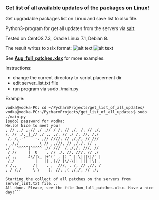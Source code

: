 ### Get list of all available updates of the packages on Linux!

Get upgradable packages list on Linux and save list to xlsx file.

Python3-program for get all updates from the servers via [salt](https://github.com/saltstack/salt)

Tested on CentOS 7.3, Oracle Linux 7.1, Debian 8.

The result writes to xslx format:
![alt text](https://github.com/4815162342lost/get_all_updates_list_via_salt/blob/master/screenshots/Screenshot%20from%202017-07-10%2000-00-44.png)
![alt text](https://github.com/4815162342lost/get_all_updates_list_via_salt/blob/master/screenshots/Screenshot%20from%202017-07-10%2000-01-02.png)

See [**Aug_full_patches.xlsx**](https://github.com/4815162342lost/get_all_updates_list_via_salt/blob/master/screenshots/Aug_full_patches.xlsx)  for more examples.


Instructions:
- change the current directory to script placement dir
- edit server_list.txt file
- run program via sudo ./main.py

Example:
```
vodka@vodka-PC: cd ~/PycharmProjects/get_list_of_all_updates/
vodka@vodka-PC:~/PycharmProjects/get_list_of_all_updates$ sudo ./main.py 
[sudo] password for vodka: 
Hello! Nice to meet you!
, // ,,/ ,.// ,/ ,// / /, // ,/, /, // ,/,
/, // ,/,_|_// ,/ ,, ,/, // ,/ /, //, /,/
 /, /,.-'   '-. ,// ////, // ,/,/, // ///
, ,/,/         \ // ,,///, // ,/,/, // ,
,/ , ^^^^^|^^^^^ ,// ///  /,,/,/, ///, //
 / //     |  O    , // ,/, //, ///, // ,/
,/ ,,     J\/|\_ |+'(` , |) ^ ||\|||\|/` |
 /,/         |   || ,)// |\/-\|| ||| |\] .
/ /,,       /|    . ,  ///, . /, // ,//, /
, / /,/     \ \    ). //, ,( ,/,/, // ,/,

Starting the collect of all patches on the servers from server_list.txt file...
All done. Please, see the file Jun_full_patches.xlsx. Have a nice day!```
